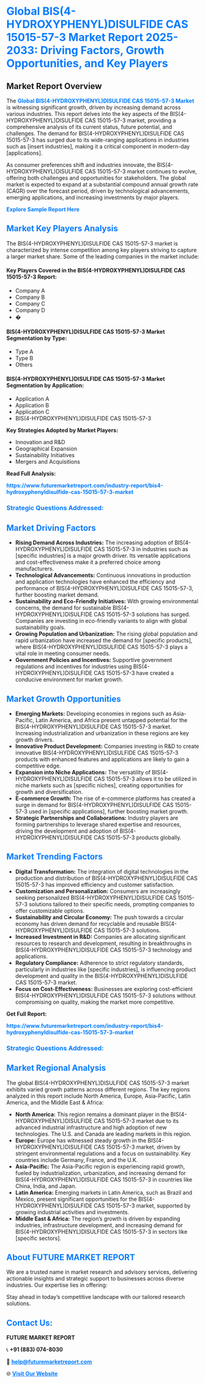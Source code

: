 <h1 style="color: #007BFF;">Global BIS(4-HYDROXYPHENYL)DISULFIDE CAS 15015-57-3 Market Report 2025-2033: Driving Factors, Growth Opportunities, and Key Players</h1>

<section id="overview">
<h2>Market Report Overview</h2>
<p>The <a href="https://www.futuremarketreport.com/industry-report/bis4-hydroxyphenyldisulfide-cas-15015-57-3-market" style="color: #007BFF; text-decoration: none;"><strong>Global BIS(4-HYDROXYPHENYL)DISULFIDE CAS 15015-57-3 Market</strong></a> is witnessing significant growth, driven by increasing demand across various industries. This report delves into the key aspects of the BIS(4-HYDROXYPHENYL)DISULFIDE CAS 15015-57-3 market, providing a comprehensive analysis of its current status, future potential, and challenges. The demand for BIS(4-HYDROXYPHENYL)DISULFIDE CAS 15015-57-3 has surged due to its wide-ranging applications in industries such as [insert industries], making it a critical component in modern-day [applications].</p>
<p>As consumer preferences shift and industries innovate, the BIS(4-HYDROXYPHENYL)DISULFIDE CAS 15015-57-3 market continues to evolve, offering both challenges and opportunities for stakeholders. The global market is expected to expand at a substantial compound annual growth rate (CAGR) over the forecast period, driven by technological advancements, emerging applications, and increasing investments by major players.</p>
</section>

<section id="overview">
<p><a href="https://www.futuremarketreport.com/request-sample/reportId=116473" style="color: #007BFF; text-decoration: none;"><strong>Explore Sample Report Here</strong></a></p>
</section>

<section id="key-players">
<h2 style="color: #007BFF;">Market Key Players Analysis</h2>
<p>The BIS(4-HYDROXYPHENYL)DISULFIDE CAS 15015-57-3 market is characterized by intense competition among key players striving to capture a larger market share. Some of the leading companies in the market include:</p>
<h4>Key Players Covered in the BIS(4-HYDROXYPHENYL)DISULFIDE CAS 15015-57-3 Report:</h4>
<ul><li>Company A</li><li>Company B</li><li>Company C</li><li>Company D</li><li>�</li></ul>
<h4>BIS(4-HYDROXYPHENYL)DISULFIDE CAS 15015-57-3 Market Segmentation by Type:</h4>
<ul><li>Type A</li><li>Type B</li><li>Others</li></ul>

<h4>BIS(4-HYDROXYPHENYL)DISULFIDE CAS 15015-57-3 Market Segmentation by Application:</h4>
<ul><li>Application A</li><li>Application B</li><li>Application C</li><li>BIS(4-HYDROXYPHENYL)DISULFIDE CAS 15015-57-3</li></ul>
<p><strong>Key Strategies Adopted by Market Players:</strong></p>
<ul>
<li>Innovation and R&D</li>
<li>Geographical Expansion</li>
<li>Sustainability Initiatives</li>
<li>Mergers and Acquisitions</li>
</ul>
</section>

<section>
<p><strong>Read Full Analysis: </strong></p><a href="https://www.futuremarketreport.com/industry-report/bis4-hydroxyphenyldisulfide-cas-15015-57-3-market" style="color: #007BFF; text-decoration: none;"><strong>https://www.futuremarketreport.com/industry-report/bis4-hydroxyphenyldisulfide-cas-15015-57-3-market</strong></a>
<h3 style="color: #007BFF;">Strategic Questions Addressed:</h3>
</section>

<section id="driving-factors">
<h2 style="color: #007BFF;">Market Driving Factors</h2>
<ul>
<li><strong>Rising Demand Across Industries:</strong> The increasing adoption of BIS(4-HYDROXYPHENYL)DISULFIDE CAS 15015-57-3 in industries such as [specific industries] is a major growth driver. Its versatile applications and cost-effectiveness make it a preferred choice among manufacturers.</li>
<li><strong>Technological Advancements:</strong> Continuous innovations in production and application technologies have enhanced the efficiency and performance of BIS(4-HYDROXYPHENYL)DISULFIDE CAS 15015-57-3, further boosting market demand.</li>
<li><strong>Sustainability and Eco-Friendly Initiatives:</strong> With growing environmental concerns, the demand for sustainable BIS(4-HYDROXYPHENYL)DISULFIDE CAS 15015-57-3 solutions has surged. Companies are investing in eco-friendly variants to align with global sustainability goals.</li>
<li><strong>Growing Population and Urbanization:</strong> The rising global population and rapid urbanization have increased the demand for [specific products], where BIS(4-HYDROXYPHENYL)DISULFIDE CAS 15015-57-3 plays a vital role in meeting consumer needs.</li>
<li><strong>Government Policies and Incentives:</strong> Supportive government regulations and incentives for industries using BIS(4-HYDROXYPHENYL)DISULFIDE CAS 15015-57-3 have created a conducive environment for market growth.</li>
</ul>
</section>

<section id="growth-opportunities">
<h2 style="color: #007BFF;">Market Growth Opportunities</h2>
<ul>
<li><strong>Emerging Markets:</strong> Developing economies in regions such as Asia-Pacific, Latin America, and Africa present untapped potential for the BIS(4-HYDROXYPHENYL)DISULFIDE CAS 15015-57-3 market. Increasing industrialization and urbanization in these regions are key growth drivers.</li>
<li><strong>Innovative Product Development:</strong> Companies investing in R&D to create innovative BIS(4-HYDROXYPHENYL)DISULFIDE CAS 15015-57-3 products with enhanced features and applications are likely to gain a competitive edge.</li>
<li><strong>Expansion into Niche Applications:</strong> The versatility of BIS(4-HYDROXYPHENYL)DISULFIDE CAS 15015-57-3 allows it to be utilized in niche markets such as [specific niches], creating opportunities for growth and diversification.</li>
<li><strong>E-commerce Growth:</strong> The rise of e-commerce platforms has created a surge in demand for BIS(4-HYDROXYPHENYL)DISULFIDE CAS 15015-57-3 used in [specific applications], further boosting market growth.</li>
<li><strong>Strategic Partnerships and Collaborations:</strong> Industry players are forming partnerships to leverage shared expertise and resources, driving the development and adoption of BIS(4-HYDROXYPHENYL)DISULFIDE CAS 15015-57-3 products globally.</li>
</ul>
</section>

<section id="trending-factors">
<h2 style="color: #007BFF;">Market Trending Factors</h2>
<ul>
<li><strong>Digital Transformation:</strong> The integration of digital technologies in the production and distribution of BIS(4-HYDROXYPHENYL)DISULFIDE CAS 15015-57-3 has improved efficiency and customer satisfaction.</li>
<li><strong>Customization and Personalization:</strong> Consumers are increasingly seeking personalized BIS(4-HYDROXYPHENYL)DISULFIDE CAS 15015-57-3 solutions tailored to their specific needs, prompting companies to offer customizable options.</li>
<li><strong>Sustainability and Circular Economy:</strong> The push towards a circular economy has driven demand for recyclable and reusable BIS(4-HYDROXYPHENYL)DISULFIDE CAS 15015-57-3 solutions.</li>
<li><strong>Increased Investment in R&D:</strong> Companies are allocating significant resources to research and development, resulting in breakthroughs in BIS(4-HYDROXYPHENYL)DISULFIDE CAS 15015-57-3 technology and applications.</li>
<li><strong>Regulatory Compliance:</strong> Adherence to strict regulatory standards, particularly in industries like [specific industries], is influencing product development and quality in the BIS(4-HYDROXYPHENYL)DISULFIDE CAS 15015-57-3 market.</li>
<li><strong>Focus on Cost-Effectiveness:</strong> Businesses are exploring cost-efficient BIS(4-HYDROXYPHENYL)DISULFIDE CAS 15015-57-3 solutions without compromising on quality, making the market more competitive.</li>
</ul>
</section>

<section>
<p><strong>Get Full Report: </strong></p><a href="https://www.futuremarketreport.com/industry-report/bis4-hydroxyphenyldisulfide-cas-15015-57-3-market" style="color: #007BFF; text-decoration: none;"><strong>https://www.futuremarketreport.com/industry-report/bis4-hydroxyphenyldisulfide-cas-15015-57-3-market</strong></a>
<h3 style="color: #007BFF;">Strategic Questions Addressed:</h3>
</section>


<section id="regional-analysis">
<h2 style="color: #007BFF;">Market Regional Analysis</h2>
<p>The global BIS(4-HYDROXYPHENYL)DISULFIDE CAS 15015-57-3 market exhibits varied growth patterns across different regions. The key regions analyzed in this report include North America, Europe, Asia-Pacific, Latin America, and the Middle East & Africa:</p>
<ul>
<li><strong>North America:</strong> This region remains a dominant player in the BIS(4-HYDROXYPHENYL)DISULFIDE CAS 15015-57-3 market due to its advanced industrial infrastructure and high adoption of new technologies. The U.S. and Canada are leading markets in this region.</li>
<li><strong>Europe:</strong> Europe has witnessed steady growth in the BIS(4-HYDROXYPHENYL)DISULFIDE CAS 15015-57-3 market, driven by stringent environmental regulations and a focus on sustainability. Key countries include Germany, France, and the U.K.</li>
<li><strong>Asia-Pacific:</strong> The Asia-Pacific region is experiencing rapid growth, fueled by industrialization, urbanization, and increasing demand for BIS(4-HYDROXYPHENYL)DISULFIDE CAS 15015-57-3 in countries like China, India, and Japan.</li>
<li><strong>Latin America:</strong> Emerging markets in Latin America, such as Brazil and Mexico, present significant opportunities for the BIS(4-HYDROXYPHENYL)DISULFIDE CAS 15015-57-3 market, supported by growing industrial activities and investments.</li>
<li><strong>Middle East & Africa:</strong> The region’s growth is driven by expanding industries, infrastructure development, and increasing demand for BIS(4-HYDROXYPHENYL)DISULFIDE CAS 15015-57-3 in sectors like [specific sectors].</li>
</ul>
</section>

<footer>
<h2 style="color: #007BFF;">About FUTURE MARKET REPORT</h2>
<p>We are a trusted name in market research and advisory services, delivering actionable insights and strategic support to businesses across diverse industries. Our expertise lies in offering:</p>

<p>Stay ahead in today’s competitive landscape with our tailored research solutions.</p>

<h2 style="color: #007BFF;">Contact Us:</h2>
<p><strong>FUTURE MARKET REPORT</strong></p>
<p>📞 <strong>+91 (883) 074-8030</strong></p>
<p>📧 <strong><a href="mailto:help@futuremarketreport.com" style="color: #007BFF;">help@futuremarketreport.com</a></strong></p>
<p>🌐 <strong><a href="https://www.futuremarketreport.com/" style="color: #007BFF;">Visit Our Website</a></strong></p>
</footer>